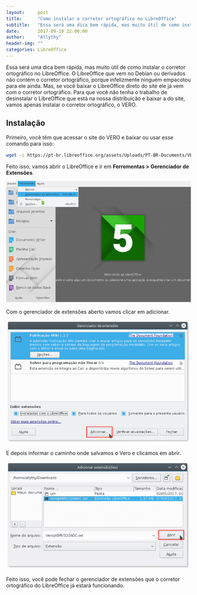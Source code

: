 ```yaml
---
layout:     post
title:      "Como instalar o corretor ortográfico no LibreOffice"
subtitle:   "Essa será uma dica bem rápida, mas muito útil de como instalar o corretor ortográfico no LibreOffice."
date:       2017-09-10 22:00:00
author:     "Allythy"
header-img: ""
categories: LibreOffice
---
```

Essa será uma dica bem rápida, mas muito útil de como instalar o corretor ortográfico no LibreOffice. O LibreOffice que vem no Debian ou derivados não contém o corretor ortográfico, porque infelizmente ninguém empacotou para ele ainda. Mas, se você baixar o LibreOffice direto do site ele já vem com o corretor ortográfico. Para que você não tenha o trabalho de desinstalar o LibreOffice que está na nossa distribuição e baixar a do site, vamos apenas instalar o corretor ortográfico, o VERO.

## Instalação

Primeiro, você têm que acessar o site do VERO e baixar ou usar esse comando para isso:

```bash
wget -c https://pt-br.libreoffice.org/assets/Uploads/PT-BR-Documents/VERO/VeroptBRV320AOC.oxt
```
Feito isso, vamos abrir o LibreOffice e ir em __Ferrementas > Gerenciador de Extensões__.

![Tela principal do LibreOffice mostrando onde está o gerenciador de extensões](/img/libreoffice.png)

Com o gerenciador de extensões aberto vamos clicar em adicionar.

![Tela do gerenciador de extensões do LibreOffice](/img/libreoffice2png)

E depois informar o caminho onde salvamos o Vero e clicamos em abrir.

![Tela para informar o caminho onde salvamos o Vero](img/libreoffice3.png)

Feito isso, você pode fechar o gerenciador de extensões que o corretor ortográfico do LibreOffice já estará funcionando.
